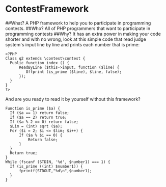 # ContestFramework
##What?
  A PHP framework to help you to participate in programming contests.
##Who?
  All of PHP programmers that want to participate in programming contests
##Why?
  It has an extra power in making your code shorter and with no wrong, look at this simple code that read judge system's input line by line and prints each number that is prime:
  ```
<?PHP
Class q2 extends \contest\contest {
    Public function index () {
        ReadByLine ($this->input, function ($line) {
           Offprint (is_prime ($line), $line, false);
        });
    }
}
?>
  ```
  And are you ready to read it by yourself without this framework?
  ```
Function is_prime ($a) {
	If ($a == 1) return false;
	If ($a == 2) return true;
	If ($a % 2 == 0) return false;
	$Lim = (int) sqrt ($a);
	For ($i = 2; $i <= $lim; $i++) {
		If ($a % $i == 0) {
			Return false;
		}
	}
	Return true;
}
While (fscanf (STDIN, '%d', $number1) === 1) {
	If (is_prime ((int) $number1)) {
		fprintf(STDOUT,"%d\n",$number1);
	}
}
```
